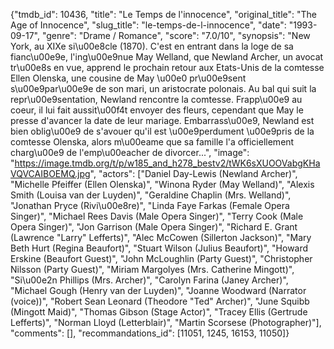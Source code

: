 {"tmdb_id": 10436, "title": "Le Temps de l'innocence", "original_title": "The Age of Innocence", "slug_title": "le-temps-de-l-innocence", "date": "1993-09-17", "genre": "Drame / Romance", "score": "7.0/10", "synopsis": "New York, au XIXe si\u00e8cle (1870). C'est en entrant dans la loge de sa fianc\u00e9e, l'ing\u00e9nue May Welland, que Newland Archer, un avocat tr\u00e8s en vue, apprend le prochain retour aux Etats-Unis de la comtesse Ellen Olenska, une cousine de May \u00e0 pr\u00e9sent s\u00e9par\u00e9e de son mari, un aristocrate polonais. Au bal qui suit la repr\u00e9sentation, Newland rencontre la comtesse. Frapp\u00e9 au coeur, il lui fait aussit\u00f4t envoyer des fleurs, cependant que May le presse d'avancer la date de leur mariage. Embarrass\u00e9, Newland est bien oblig\u00e9 de s'avouer qu'il est \u00e9perdument \u00e9pris de la comtesse Olenska, alors m\u00eame que sa famille l'a officiellement charg\u00e9 de l'emp\u00eacher de divorcer...", "image": "https://image.tmdb.org/t/p/w185_and_h278_bestv2/tWK6sXUOOVabgKHaVQVCAIBOEMQ.jpg", "actors": ["Daniel Day-Lewis (Newland Archer)", "Michelle Pfeiffer (Ellen Olenska)", "Winona Ryder (May Welland)", "Alexis Smith (Louisa van der Luyden)", "Geraldine Chaplin (Mrs. Welland)", "Jonathan Pryce (Rivi\u00e8re)", "Linda Faye Farkas (Female Opera Singer)", "Michael Rees Davis (Male Opera Singer)", "Terry Cook (Male Opera Singer)", "Jon Garrison (Male Opera Singer)", "Richard E. Grant (Lawrence \"Larry\" Lefferts)", "Alec McCowen (Sillerton Jackson)", "Mary Beth Hurt (Regina Beaufort)", "Stuart Wilson (Julius Beaufort)", "Howard Erskine (Beaufort Guest)", "John McLoughlin (Party Guest)", "Christopher Nilsson (Party Guest)", "Miriam Margolyes (Mrs. Catherine Mingott)", "Si\u00e2n Phillips (Mrs. Archer)", "Carolyn Farina (Janey Archer)", "Michael Gough (Henry van der Luyden)", "Joanne Woodward (Narrator (voice))", "Robert Sean Leonard (Theodore \"Ted\" Archer)", "June Squibb (Mingott Maid)", "Thomas Gibson (Stage Actor)", "Tracey Ellis (Gertrude Lefferts)", "Norman Lloyd (Letterblair)", "Martin Scorsese (Photographer)"], "comments": [], "recommandations_id": [11051, 1245, 16153, 11050]}